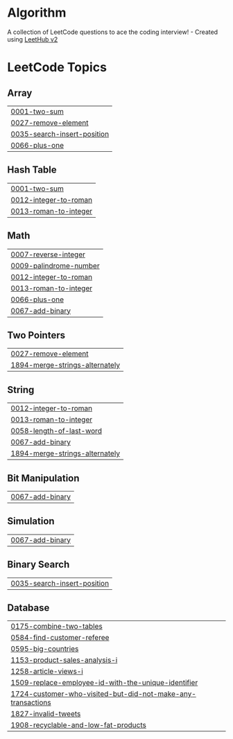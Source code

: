 # Algorithm
A collection of LeetCode questions to ace the coding interview! - Created using [LeetHub v2](https://github.com/arunbhardwaj/LeetHub-2.0)

<!---LeetCode Topics Start-->
# LeetCode Topics
## Array
|  |
| ------- |
| [0001-two-sum](https://github.com/ehddud135/Algorithm/tree/master/0001-two-sum) |
| [0027-remove-element](https://github.com/ehddud135/Algorithm/tree/master/0027-remove-element) |
| [0035-search-insert-position](https://github.com/ehddud135/Algorithm/tree/master/0035-search-insert-position) |
| [0066-plus-one](https://github.com/ehddud135/Algorithm/tree/master/0066-plus-one) |
## Hash Table
|  |
| ------- |
| [0001-two-sum](https://github.com/ehddud135/Algorithm/tree/master/0001-two-sum) |
| [0012-integer-to-roman](https://github.com/ehddud135/Algorithm/tree/master/0012-integer-to-roman) |
| [0013-roman-to-integer](https://github.com/ehddud135/Algorithm/tree/master/0013-roman-to-integer) |
## Math
|  |
| ------- |
| [0007-reverse-integer](https://github.com/ehddud135/Algorithm/tree/master/0007-reverse-integer) |
| [0009-palindrome-number](https://github.com/ehddud135/Algorithm/tree/master/0009-palindrome-number) |
| [0012-integer-to-roman](https://github.com/ehddud135/Algorithm/tree/master/0012-integer-to-roman) |
| [0013-roman-to-integer](https://github.com/ehddud135/Algorithm/tree/master/0013-roman-to-integer) |
| [0066-plus-one](https://github.com/ehddud135/Algorithm/tree/master/0066-plus-one) |
| [0067-add-binary](https://github.com/ehddud135/Algorithm/tree/master/0067-add-binary) |
## Two Pointers
|  |
| ------- |
| [0027-remove-element](https://github.com/ehddud135/Algorithm/tree/master/0027-remove-element) |
| [1894-merge-strings-alternately](https://github.com/ehddud135/Algorithm/tree/master/1894-merge-strings-alternately) |
## String
|  |
| ------- |
| [0012-integer-to-roman](https://github.com/ehddud135/Algorithm/tree/master/0012-integer-to-roman) |
| [0013-roman-to-integer](https://github.com/ehddud135/Algorithm/tree/master/0013-roman-to-integer) |
| [0058-length-of-last-word](https://github.com/ehddud135/Algorithm/tree/master/0058-length-of-last-word) |
| [0067-add-binary](https://github.com/ehddud135/Algorithm/tree/master/0067-add-binary) |
| [1894-merge-strings-alternately](https://github.com/ehddud135/Algorithm/tree/master/1894-merge-strings-alternately) |
## Bit Manipulation
|  |
| ------- |
| [0067-add-binary](https://github.com/ehddud135/Algorithm/tree/master/0067-add-binary) |
## Simulation
|  |
| ------- |
| [0067-add-binary](https://github.com/ehddud135/Algorithm/tree/master/0067-add-binary) |
## Binary Search
|  |
| ------- |
| [0035-search-insert-position](https://github.com/ehddud135/Algorithm/tree/master/0035-search-insert-position) |
## Database
|  |
| ------- |
| [0175-combine-two-tables](https://github.com/ehddud135/Algorithm/tree/master/0175-combine-two-tables) |
| [0584-find-customer-referee](https://github.com/ehddud135/Algorithm/tree/master/0584-find-customer-referee) |
| [0595-big-countries](https://github.com/ehddud135/Algorithm/tree/master/0595-big-countries) |
| [1153-product-sales-analysis-i](https://github.com/ehddud135/Algorithm/tree/master/1153-product-sales-analysis-i) |
| [1258-article-views-i](https://github.com/ehddud135/Algorithm/tree/master/1258-article-views-i) |
| [1509-replace-employee-id-with-the-unique-identifier](https://github.com/ehddud135/Algorithm/tree/master/1509-replace-employee-id-with-the-unique-identifier) |
| [1724-customer-who-visited-but-did-not-make-any-transactions](https://github.com/ehddud135/Algorithm/tree/master/1724-customer-who-visited-but-did-not-make-any-transactions) |
| [1827-invalid-tweets](https://github.com/ehddud135/Algorithm/tree/master/1827-invalid-tweets) |
| [1908-recyclable-and-low-fat-products](https://github.com/ehddud135/Algorithm/tree/master/1908-recyclable-and-low-fat-products) |
<!---LeetCode Topics End-->